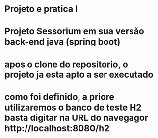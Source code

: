 # Projeto e pratica I
# Projeto Sessorium em sua versão back-end java (spring boot)

# apos o clone do repositorio, o projeto ja esta apto a ser executado
# como foi definido, a priore utilizaremos o banco de teste H2 basta digitar na URL do navegagor http://localhost:8080/h2



